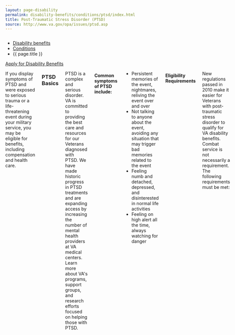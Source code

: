 ```yaml
---
layout: page-disability
permalink: disability-benefits/conditions/ptsd/index.html
title: Post-Traumatic Stress Disorder (PTSD)
source: http://www.va.gov/opa/issues/ptsd.asp
---
```


<div class="splash" markdown="0">
<div class="row" markdown="0">
<div class="small-12 columns" markdown="0">

<ul class="breadcrumbs" role="menubar" aria-label="Primary">
<li class="parent"><a href="{{ site.url }}/disability-benefits/">Disability benefits</a></li>
<li class="parent"><a href="{{ site.url }}/disability-benefits/conditions/">Conditions</a></li>
<li class="active">{{ page.title }}</li>
</ul>

</div>
</div>
</div>

<div class="main" role="main" markdown="0">

<div class="action-bar">
  <div class="row">
    <div class="small-12 columns">
      <a class="button small start" href="{{ site.url}}/disability-benefits/get/">Apply for Disability Benefits</a>
    </div>
  </div>  
</div>

<div class="section one" markdown="0">
<div class="primary" markdown="0">
<div class="row" markdown="0">
<div class="small-12 columns" markdown="1">


If you display symptoms of PTSD and were exposed to serious trauma or a life-threatening event during your military service, you may be eligible for benefits, including compensation and health care.  

### PTSD Basics

PTSD is a complex and serious disorder. VA is committed to providing the best care and resources for our Veterans diagnosed with PTSD. We have made historic progress in PTSD treatments and are expanding access by increasing the number of mental health providers at VA medical centers. Learn more about VA's programs, support groups, and research efforts focused on helping those with PTSD.

#### Common symptoms of PTSD include:

- Persistent memories of the event, nightmares, reliving the event over and over
- Not talking to anyone about the event, avoiding any situation that may trigger bad memories related to the event
- Feeling numb and detached, depressed, and disinterested in normal life activities
- Feeling on high alert all the time, always watching for danger

#### Eligibility Requirements

New regulations passed in 2010 make it easier for Veterans with post-traumatic stress disorder to qualify for VA disability benefits. Combat service is not necessarily a requirement. The following requirements must be met:

- You must have a PTSD diagnosis.
- Your symptoms must be related to a traumatic event (the "stressor").
- A VA psychiatrist or psychologist must confirm that the triggering stressor was enough to cause PTSD.
- The stressor is related either to [fear of hostile military or terrorist activity or to military sexual trauma](http://www.benefits.va.gov/BENEFITS/factsheets/serviceconnected/MST.pdf).
- The stressor is one that is likely to have happened in the locations and circumstances of your service.

If you have any of these symptoms, make an appointment with a mental health professional to determine if you are suffering from PTSD. In addition to applying for disability benefits, you can also apply for VA health care benefits.

</div>
</div>
</div>


</div>
